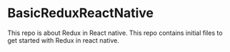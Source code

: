 # BasicReduxReactNative
This repo is about Redux in React native. This repo contains initial files to get started with Redux in react native.

